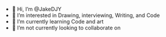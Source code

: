 - 👋 Hi, I’m @JakeDJY
- 👀 I’m interested in Drawing, interviewing, Writing, and Code
- 🌱 I’m currently learning Code and art
- 💞️ I’m not currently looking to collaborate on


<!---
JakeDJY/JakeDJY is a ✨ special ✨ repository because its `README.md` (this file) appears on your GitHub profile.
You can click the Preview link to take a look at your changes.
--->
